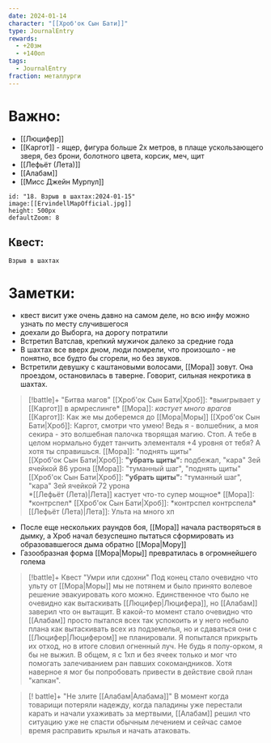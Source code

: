 ```yaml
---
date: 2024-01-14
character: "[[Хроб'ок Сын Бати]]"
type: JournalEntry
rewards:
  - +20зм
  - +140оп
tags:
  - JournalEntry
fraction: металлурги
---
```

# Важно:
- [[Люцифер]]
- [[Каргот]] - ящер, фигура больше 2х метров, в плаще ускользающего зверя, без брони, болотного цвета, корсик, меч, щит
- [[Лефьёт (Лета)]]
- [[Алабам]]
- [[Мисс Джейн Мурпул]]

```leaflet
id: "18. Взрыв в шахтах:2024-01-15"
image:[[ErvindellMapOfficial.jpg]]
height: 500px
defaultZoom: 8
```

## Квест:
```
Взрыв в шахтах

```
# Заметки:
- квест висит уже очень давно на самом деле, но всю инфу можно узнать по месту случившегося
- доехали до Выборга, на дорогу потратили
- Встретил Ватслав, крепкий мужичок далеко за средние года
- В шахтах все вверх дном, люди помрели, что произошло - не понятно, все будто бы сгорели, но без звуков.
- Встретили девушку с каштановыми волосами, [[Мора]] зовут. Она проездом, остановилась в таверне. Говорит, сильная некротика в шахтах.
 
 > [!battle]+ "Битва магов"
> [[Хроб'ок Сын Бати|Хроб]]: \*выигрывает у [[Каргот]] в армреслинге\*
> [[Мора]]: *кастует много врагов*  
> [[Каргот]]: Как же мы доберемся до [[Мора|Моры]]
> [[Хроб'ок Сын Бати|Хроб]]: Каргот, смотри что умею! Ведь я - волшебник, а моя секира - это волшебная палочка творящая магию. Стоп. А тебе в целом нормально будет танчить элементаля +4 уровня от тебя? А хотя ты справишься.
> [[Мора]]: "поднять щиты"  
> [[Хроб'ок Сын Бати|Хроб]]: **"убрать щиты":** подбежал, "кара" 3ей ячейкой 86 урона
> [[Мора]]: "туманный шаг", "поднять щиты"  
> [[Хроб'ок Сын Бати|Хроб]]: **"убрать щиты":** "туманный шаг", "кара" 3ей ячейкой 72 урона  
> \*[[Лефьёт (Лета)|Лета]] кастует что-то супер мощное\*
> [[Мора]]: \*контрспел\* 
> [[Хроб'ок Сын Бати|Хроб]]: \*контрспел контрспела\*
> [[Лефьёт (Лета)|Лета]]: Ульта на много хп
- После еще нескольких раундов боя, [[Мора]] начала растворяться в дымку, а Хроб начал безуспешно пытаться сформировать из образовавшегося дыма обратно [[Мора|Мору]]
- Газообразная форма [[Мора|Моры]] превратилась в огромнейшего голема

> [!battle]+ Квест "Умри или сдохни"
> Под конец стало очевидно что ульту от [[Мора|Моры]] мы не потянем и было принято волевое решение эвакуировать кого можно. Единственное что было не очевидно как вытаскивать [[Люцифер|Люцифера]], но [[Алабам]] заверил что он вытащит. В какой-то момент стало очевидно что [[Алабам]] просто пытался всех так успокоить и у него небыло плана как вытаскивать всех из подземелья, но и сдаваться они с [[Люцифер|Люцифером]] не планировали. Я попытался прикрыть их отход, но в итоге словил огненный луч. Не будь я полу-орком, я бы не выжил. В общем, я с 1хп и без ячеек только и мог что помогать залечиванием ран павших сокомандников. Хотя наверное я мог бы попробовать привести в действие свой план "капкан".

> [! battle]+ "Не злите [[Алабам|Алабама]]"
> В момент когда товарищи потеряли надежду, когда паладины уже перестали карать и начали ухаживать за мертвыми, [[Алабам]] решил что ситуацию уже не спасти обычным лечением и сейчас самое время расправить крылья и начать атаковать. 
